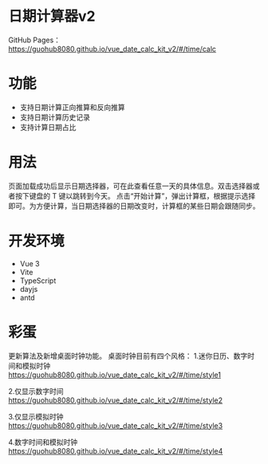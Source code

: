 # 日期计算器v2

GitHub Pages： https://guohub8080.github.io/vue_date_calc_kit_v2/#/time/calc

# 功能

- 支持日期计算正向推算和反向推算
- 支持日期计算历史记录
- 支持计算日期占比

# 用法

页面加载成功后显示日期选择器，可在此查看任意一天的具体信息。双击选择器或者按下键盘的 T 键以跳转到今天。
点击“开始计算”，弹出计算框，根据提示选择即可。为方便计算，当日期选择器的日期改变时，计算框的某些日期会跟随同步。

# 开发环境

- Vue 3
- Vite
- TypeScript
- dayjs
- antd

# 彩蛋

更新算法及新增桌面时钟功能。 桌面时钟目前有四个风格：
1.迷你日历、数字时间和模拟时钟
https://guohub8080.github.io/vue_date_calc_kit_v2/#/time/style1

2.仅显示数字时间
https://guohub8080.github.io/vue_date_calc_kit_v2/#/time/style2

3.仅显示模拟时钟
https://guohub8080.github.io/vue_date_calc_kit_v2/#/time/style3

4.数字时间和模拟时钟
https://guohub8080.github.io/vue_date_calc_kit_v2/#/time/style4
